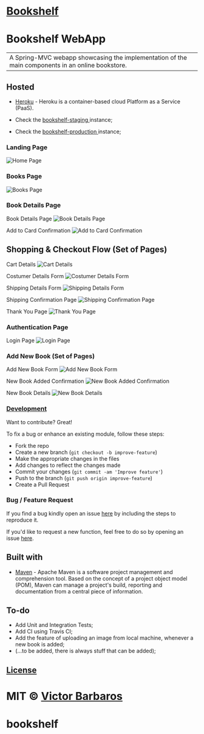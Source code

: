 # [Bookshelf](https://bookshelf-vb.herokuapp.com/)
# Bookshelf WebApp
<table>
<tr>
<td>
  A Spring-MVC webapp showcasing the implementation of the main components in an online bookstore.
</td>
</tr>
</table>


## Hosted 

- [Heroku](https://www.heroku.com/about) - Heroku is a container-based cloud Platform as a Service (PaaS).

- Check the [bookshelf-staging ](https://bookshelf-staging.herokuapp.com/)instance;

- Check the [bookshelf-production ](https://bookshelf-vb.herokuapp.com/)instance;


### Landing Page

![Home Page](bookshelf-screenshots/01-home.png)

### Books Page

![Books Page](bookshelf-screenshots/02-books.png)

### Book Details Page

Book Details Page
![Book Details Page](bookshelf-screenshots/03-book-details.png)

Add to Card Confirmation
![Add to Card Confirmation](bookshelf-screenshots/04-add-to-cart.png)

## Shopping & Checkout Flow (Set of Pages)

Cart Details
![Cart Details](bookshelf-screenshots/05-cart.png)

Costumer Details Form
![Costumer Details Form](bookshelf-screenshots/06-checkout-page-one.png)

Shipping Details Form
![Shipping Details Form](bookshelf-screenshots/07-checkout-page-two.png)

Shipping Confirmation Page
![Shipping Confirmation Page](bookshelf-screenshots/08-checkout-page-three.png)

Thank You Page
![Thank You Page](bookshelf-screenshots/09-checkout-page-four.png)

### Authentication Page

Login Page
![Login Page](bookshelf-screenshots/10-login.png)

### Add New Book (Set of Pages)

Add New Book Form
![Add New Book Form](bookshelf-screenshots/11-add-new-book.png)

New Book Added Confirmation
![New Book Added Confirmation](bookshelf-screenshots/12-new-book-added.png)

New Book Details
![New Book Details](bookshelf-screenshots/13-new-book-details.png)

### [Development](https://github.com/vBarbaros/bookshelf/blob/dev/CONTRIBUTING.md)
Want to contribute? Great!

To fix a bug or enhance an existing module, follow these steps:

- Fork the repo
- Create a new branch (`git checkout -b improve-feature`)
- Make the appropriate changes in the files
- Add changes to reflect the changes made
- Commit your changes (`git commit -am 'Improve feature'`)
- Push to the branch (`git push origin improve-feature`)
- Create a Pull Request 

### Bug / Feature Request

If you find a bug kindly open an issue [here](https://github.com/vBarbaros/bookshelf/issues/new) by including the steps to reproduce it.

If you'd like to request a new function, feel free to do so by opening an issue [here](https://github.com/vBarbaros/bookshelf/issues/new).


## Built with 

- [Maven](https://maven.apache.org/index.html) - Apache Maven is a software project management and comprehension tool. Based on the concept of a project object model (POM), Maven can manage a project's build, reporting and documentation from a central piece of information.


## To-do
- Add Unit and Integration Tests;
- Add CI using Travis CI;
- Add the feature of uploading an image from local machine, whenever a new book is added;
- (...to be added, there is always stuff that can be added);


## [License](https://github.com/vBarbaros/bookshelf/blob/dev/LICENSE)

MIT © [Victor Barbaros](https://github.com/vBarbaros)
=======
# bookshelf
